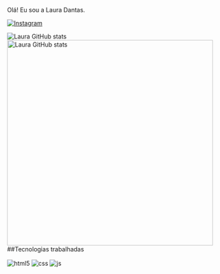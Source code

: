 Olá! Eu sou a Laura Dantas.

[![Instagram](https://img.shields.io/badge/Instagram-E4405F?style=for-the-badge&logo=instagram&logoColor=white)](https://www.instagram.com/lauredantas/)

 ![Laura GitHub stats](https://github-readme-stats.vercel.app/api?username=figueiredlaura&show_icons=true&theme=dracula&count_private=true)
<img src="https://github-readme-stats.vercel.app/api?username=figueiredlaura0&show_icons=true&theme=radical" alt="Laura GitHub stats" width="480" />
##Tecnologias trabalhadas

<div style="display: inline_block">
  <img align="center" alt="html5" src="https://img.shields.io/badge/HTML5-E34F26?style=for-the-badge&logo=html5&logoColor=white" />
  <img align="center" alt="css" src="https://img.shields.io/badge/CSS3-1572B6?style=for-the-badge&logo=css3&logoColor=white" />
  <img align="center" alt="js" src="https://img.shields.io/badge/JavaScript-F7DF1E?style=for-the-badge&logo=javascript&logoColor=black" />
</div><br/>




